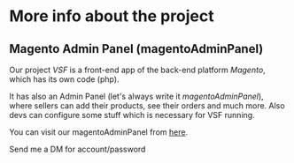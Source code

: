 # More info about the project

## Magento Admin Panel (magentoAdminPanel)

Our project _VSF_ is a front-end app of the  back-end platform _Magento_,
which has its own  code (php).

It has also an Admin Panel (let's always write it _magentoAdminPanel_), where
sellers can add their products, see their orders and much more. Also devs
can configure some stuff which is necessary for VSF running.

You can visit our magentoAdminPanel from [here](https://evia.pyconero.gr/admin_w896gj/).

Send me a DM for account/password



